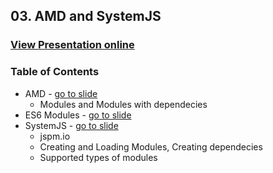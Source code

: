## 03. AMD and SystemJS
### [View Presentation online](https://cdn.rawgit.com/TelerikAcademy/JavaScript-Applications/5659a9924d5f71040502bdcf127713a836d27b8e/03.%20AMD%20and%20SystemJS/slides/index.html)
### Table of Contents
*	AMD - [go to slide](https://cdn.rawgit.com/TelerikAcademy/JavaScript-Applications/5659a9924d5f71040502bdcf127713a836d27b8e/03.%20AMD%20and%20SystemJS/slides/index.html#/amd)
	*	Modules and Modules with dependecies
*	ES6 Modules - [go to slide](https://cdn.rawgit.com/TelerikAcademy/JavaScript-Applications/5659a9924d5f71040502bdcf127713a836d27b8e/03.%20AMD%20and%20SystemJS/slides/index.html#/e6-modules)
*	SystemJS - [go to slide](https://cdn.rawgit.com/TelerikAcademy/JavaScript-Applications/5659a9924d5f71040502bdcf127713a836d27b8e/03.%20AMD%20and%20SystemJS/slides/index.html#/systemjs)
	*	jspm.io
	*	Creating and Loading Modules, Creating dependecies
	*	Supported types of modules 